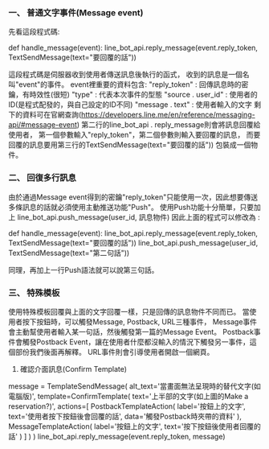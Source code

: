 ### 一、	普通文字事件(Message event)
先看這段程式碼:

def handle_message(event):
line_bot_api.reply_message(event.reply_token,
 TextSendMessage(text="要回覆的話"))

這段程式碼是伺服器收到使用者傳送訊息後執行的函式，
收到的訊息是一個名叫"event"的事件。
event裡重要的資料包含:
"reply_token" : 回傳訊息時的密鑰，有時效性(很短)
"type" : 代表本次事件的型態
"source . user_id" : 使用者的ID(是程式配發的，與自己設定的ID不同)
"message . text" : 使用者輸入的文字
剩下的資料可在官網查詢(https://developers.line.me/en/reference/messaging-api/#message-event)
第二行的line_bot_api . reply_message則會將訊息回覆給使用者，
第一個參數輸入"reply_token"，第二個參數則輸入要回覆的訊息，
而要回覆的訊息要用第三行的TextSendMessage(text="要回覆的話"))
包裝成一個物件。

### 二、	回復多行訊息
由於通過Message event得到的密鑰"reply_token"只能使用一次，因此想要傳送多條訊息的話就必須使用主動推送功能"Push"。
使用Push功能十分簡單，只要加上
line_bot_api.push_message(user_id, 訊息物件)
因此上面的程式可以修改為 :

def handle_message(event):
line_bot_api.reply_message(event.reply_token,
 TextSendMessage(text="要回覆的話"))
	line_bot_api.push_message(user_id,
TextSendMessage(text="第二句話"))

同理，再加上一行Push語法就可以說第三句話。

### 三、	特殊模板
使用特殊模板回覆與上面的文字回覆一樣，只是回傳的訊息物件不同而已。
當使用者按下按鈕時，可以觸發Message, Postback, URL三種事件，
Message事件會主動幫使用者輸入某一句話，然後觸發第一篇的Message Event。
Postback事件會觸發Postback Event，讓在使用者什麼都沒輸入的情況下觸發另一事件，這個部份我們後面再解釋。
URL事件則會引導使用者開啟一個網頁。
1. 確認介面訊息(Confirm Template)
 
message = TemplateSendMessage(
    alt_text='當畫面無法呈現時的替代文字(如電腦版)',
    template=ConfirmTemplate(
        text='上半部的文字(如上圖的Make a reservation?)',
        actions=[
            PostbackTemplateAction(
                label='按鈕上的文字',
                text='使用者按下按鈕後會回覆的話',
                data='觸發Postback時夾帶的資料'
            ),
            MessageTemplateAction(
                label='按鈕上的文字',
                text='按下按鈕後使用者回覆的話'
            )
        ]
    )
)
line_bot_api.reply_message(event.reply_token, message)
